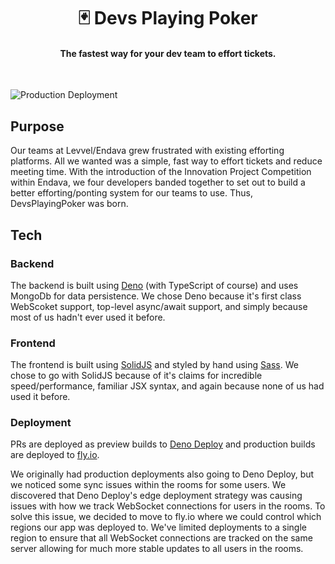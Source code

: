 <h1 align="center">🃏 Devs Playing Poker</h1>
<h4 align="center">The fastest way for your dev team to effort tickets.</h4>
<br>

![Production Deployment](https://github.com/lvl-mattwells/DevsPlayingPoker/workflows/Production%20Deployment/badge.svg)

## Purpose
Our teams at Levvel/Endava grew frustrated with existing efforting platforms. All we wanted was a simple, fast way to effort tickets and reduce meeting time. With the introduction of the Innovation Project Competition within Endava, we four developers banded together to set out to build a better efforting/ponting system for our teams to use. Thus, DevsPlayingPoker was born.

## Tech
### Backend
The backend is built using [Deno](https://deno.land) (with TypeScript of course) and uses MongoDb for data persistence. We chose Deno because it's first class WebScoket support, top-level async/await support, and simply because most of us hadn't ever used it before.

### Frontend
The frontend is built using [SolidJS](https://solidjs.com) and styled by hand using [Sass](https://sass-lang.com/). We chose to go with SolidJS because of it's claims for incredible speed/performance, familiar JSX syntax, and again because none of us had used it before.

### Deployment
PRs are deployed as preview builds to [Deno Deploy](https://deno.com/deploy) and production builds are deployed to [fly.io](https://fly.io).

We originally had production deployments also going to Deno Deploy, but we noticed some sync issues within the rooms for some users. We discovered that Deno Deploy's edge deployment strategy was causing issues with how we track WebSocket connections for users in the rooms. To solve this issue, we decided to move to fly.io where we could control which regions our app was deployed to. We've limited deployments to a single region to ensure that all WebSocket connections are tracked on the same server allowing for much more stable updates to all users in the rooms.
